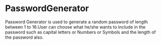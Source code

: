 # PasswordGenerator
Password Generator is used to generate a random password of length between 1 to 16.User can choose what he/she wants to include in the password such as capital letters or Numbers or Symbols and the length of the password also.
